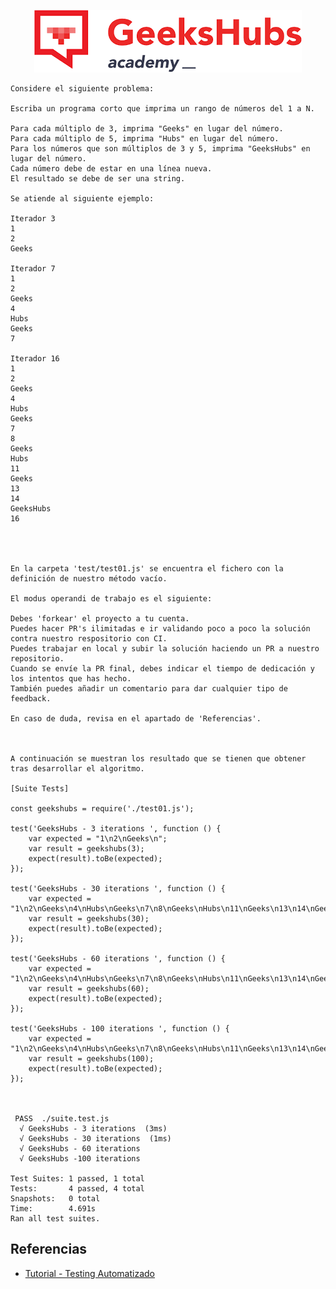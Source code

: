 ﻿
<p align="center">
    <img src="https://github.com/GeeksHubsAcademy/2020-geekshubs-media/blob/master/image/logo.png" >	
</p>


    Considere el siguiente problema:

    Escriba un programa corto que imprima un rango de números del 1 a N.

    Para cada múltiplo de 3, imprima "Geeks" en lugar del número.
    Para cada múltiplo de 5, imprima "Hubs" en lugar del número.
    Para los números que son múltiplos de 3 y 5, imprima "GeeksHubs" en lugar del número.
    Cada número debe de estar en una línea nueva.
    El resultado se debe de ser una string.
    
    Se atiende al siguiente ejemplo:

    Iterador 3
    1
    2
    Geeks

    Iterador 7
    1
    2
    Geeks
    4
    Hubs
    Geeks
    7

    Iterador 16
    1
    2
    Geeks
    4
    Hubs
    Geeks
    7
    8
    Geeks
    Hubs
    11
    Geeks
    13
    14
    GeeksHubs
    16
    



    En la carpeta 'test/test01.js' se encuentra el fichero con la definición de nuestro método vacío.
    
    El modus operandi de trabajo es el siguiente:
    
    Debes 'forkear' el proyecto a tu cuenta.
    Puedes hacer PR's ilimitadas e ir validando poco a poco la solución contra nuestro respositorio con CI.
    Puedes trabajar en local y subir la solución haciendo un PR a nuestro repositorio.
    Cuando se envíe la PR final, debes indicar el tiempo de dedicación y los intentos que has hecho.
    También puedes añadir un comentario para dar cualquier tipo de feedback.
    
    En caso de duda, revisa en el apartado de 'Referencias'.
    
    
    
    A continuación se muestran los resultado que se tienen que obtener tras desarrollar el algoritmo.
    
    [Suite Tests]
    
    const geekshubs = require('./test01.js');

    test('GeeksHubs - 3 iterations ', function () {
        var expected = "1\n2\nGeeks\n";
        var result = geekshubs(3);
        expect(result).toBe(expected);
    });

    test('GeeksHubs - 30 iterations ', function () {
        var expected =  "1\n2\nGeeks\n4\nHubs\nGeeks\n7\n8\nGeeks\nHubs\n11\nGeeks\n13\n14\nGeeksHubs\n16\...";
        var result = geekshubs(30);
        expect(result).toBe(expected);
    });

    test('GeeksHubs - 60 iterations ', function () {
        var expected =  "1\n2\nGeeks\n4\nHubs\nGeeks\n7\n8\nGeeks\nHubs\n11\nGeeks\n13\n14\nGeeksHubs\n16\...";
        var result = geekshubs(60);
        expect(result).toBe(expected);
    });

    test('GeeksHubs - 100 iterations ', function () {
        var expected =  "1\n2\nGeeks\n4\nHubs\nGeeks\n7\n8\nGeeks\nHubs\n11\nGeeks\n13\n14\nGeeksHubs\n16\...";
        var result = geekshubs(100);
        expect(result).toBe(expected);
    });



     PASS  ./suite.test.js
      √ GeeksHubs - 3 iterations  (3ms)
      √ GeeksHubs - 30 iterations  (1ms)
      √ GeeksHubs - 60 iterations
      √ GeeksHubs -100 iterations

    Test Suites: 1 passed, 1 total
    Tests:       4 passed, 4 total
    Snapshots:   0 total
    Time:        4.691s
    Ran all test suites.
    
    
## Referencias

* [Tutorial - Testing Automatizado](https://github.com/GeeksHubsAcademy/2020-js-vanilla-testing-FFFF/blob/master/README.md)

